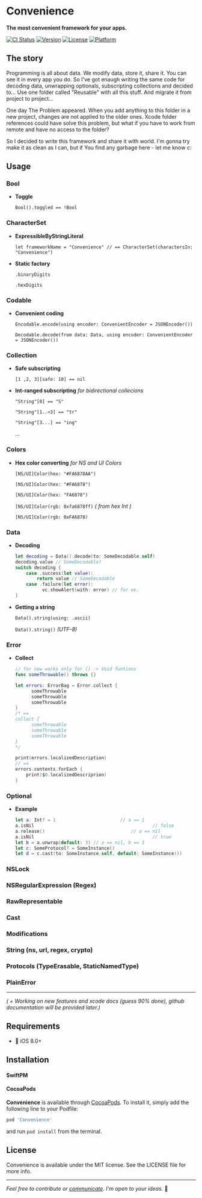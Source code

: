 # Convenience

**The most convenient framework for your apps.**

[![CI Status](https://travis-ci.org/maximkrouk/Convenience.svg?branch=master)](https://travis-ci.org/maximkrouk/Convenience) [![Version](https://img.shields.io/cocoapods/v/Convenience.svg?style=flat)](https://cocoapods.org/pods/Convenience) [![License](https://img.shields.io/cocoapods/l/Convenience.svg?style=flat)](https://cocoapods.org/pods/Convenience) [![Platform](https://img.shields.io/cocoapods/p/Convenience.svg?style=flat)](https://cocoapods.org/pods/Convenience)

## The story

Programming is all about data. We modify data, store it, share it. You can see it in every app you do. So I've got enaugh writing the same code for decoding data, unwrapping optionals, subscripting collections and decided to... Use one folder called "Reusable" with all this stuff. And migrate it from project to project...

One day The Problem appeared. When you add anything to this folder in a new project, changes are not applied to the older ones. Xcode folder references could have solve this problem, but what if you have to work from remote and have no access to the folder?

So I decided to write this framework and share it with world. I'm gonna try make it as clean as I can, but if You find any garbage here - let me know c:

## Usage

### Bool

- __Toggle__

  `Bool().toggled == !Bool`

  

### CharacterSet

- __ExpressibleByStringLiteral__

  `let frameworkName = "Convenience" // == CharacterSet(charactersIn: "Convenience")`

- __Static factory__

  `.binaryDigits`

  `.hexDigits`

  

### Codable

- __Convenient coding__

  `Encodable.encode(using encoder: ConvenientEncoder = JSONEncoder())`

  `Decodable.decode(from data: Data, using encoder: ConvenientEncoder = JSONEncoder())`



### Collection

- __Safe subscripting__

  `[1 ,2, 3][safe: 10] == nil`

- __Int-ranged subscripting__ _for bidirectional collecions_

  `"String"[0] == "S"`

  `"String"[1..<3] == "tr"`

  `"String"[3...] == "ing"`

  ...

  

### Colors

- __Hex color converting__ _for NS and UI Colors_

  `[NS/UI]Color(hex: "#FA6878AA")`

  `[NS/UI]Color(hex: "#FA6878")`

  `[NS/UI]Color(hex: "FA6878")`

  `[NS/UI]Color(rgb: 0xfa6878ff)` _( from hex Int )_

  `[NS/UI]Color(rgb: 0xFA6878)`



### Data

- __Decoding__

  ```swift
  let decoding = Data().decode(to: SomeDecodable.self)
  decoding.value // SomeDecodable?
  switch decoding {
      case .success(let value):
      	  return value // SomeDecodable
      case .failure(let error):
        	vc.showAlert(with: error) // for ex.
  }
  ```

- __Getting a string__

  `Data().string(using: .ascii)`

  `Data().string()` _(UTF-8)_



### Error

- __Collect__

  ```swift
  // for now works only for () -> Void funtions
  func someThrowable() throws {}
  
  let errors: ErrorBag = Error.collect {
  		someThrowable
  		someThrowable
  		someThrowable
  }
  /* ==
  collect {
  		someThrowable
  		someThrowable
  		someThrowable
  }
  */
  
  print(errors.localizedDescription)
  // ==
  errors.contents.forEach {  
  	  print($0.localizedDescriprion)
  }
  ```

  

### Optional

- __Example__

  ```swift
  let a: Int? = 1 						 // a == 1
  a.isNil				 							 // false
  a.release() 								 // a == nil
  a.isNil				 							 // true
  let b = a.unwrap(default: 3) // a == nil, b == 3
  let c: SomeProtocol? = SomeInstance()
  let d = c.cast(to: SomeInstance.self, default: SomeInstance())
  ```

  

### NSLock

### NSRegularExpression (Regex)

### RawRepresentable

### Cast

### Modifications

### String (ns, url, regex, crypto)

### Protocols (TypeErasable, StaticNamedType)

### PlainError

----

_( + Working on new features and xcode docs (guess 90% done), github documentation will be provided later.)_

## Requirements

- 📱	iOS 8.0+

## Installation

#### SwiftPM

#### CocoaPods

__Convenience__ is available through [CocoaPods](https://cocoapods.org). To install it, simply add the following line to your Podfile:

```ruby
pod 'Convenience'
```

and run `pod install` from the terminal.

## License

Convenience is available under the MIT license. See the LICENSE file for more info.



----

*Feel free to contribute or [communicate](https://twitter.com/mxcat_). I'm open to your ideas.* 🌝
